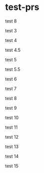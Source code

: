 # test-prs

test 8

test 3

test 4

test 4.5

test 5

test 5.5

test 6

test 7

test 8

test 9

test 10

test 11

test 12

test 13

test 14

test 15
